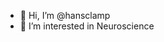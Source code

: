 - 👋 Hi, I’m @hansclamp
- 👀 I’m interested in <brain> Neuroscience </brain>


<!---
hansclamp/hansclamp is a ✨ special ✨ repository because its `README.md` (this file) appears on your GitHub profile.
You can click the Preview link to take a look at your changes.
--->
